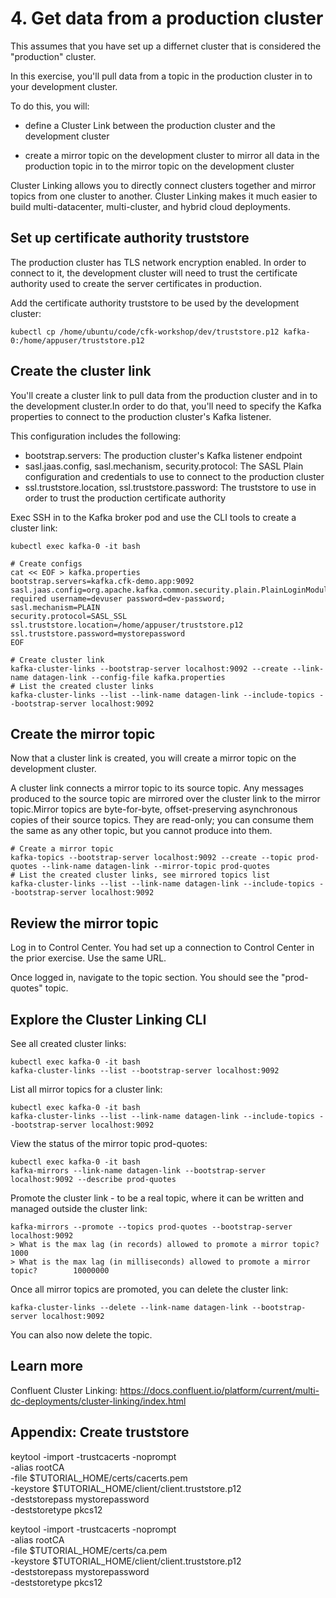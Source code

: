 # 4. Get data from a production cluster

This assumes that you have set up a differnet cluster that is considered the "production" cluster.

In this exercise, you'll pull data from a topic in the production cluster in to your development cluster.

To do this, you will:

- define a Cluster Link between the production cluster and the development cluster

- create a mirror topic on the development cluster to mirror all data in the production topic in to the mirror topic on the development cluster

Cluster Linking allows you to directly connect clusters together and mirror topics from one cluster to another. Cluster Linking makes it much easier to build multi-datacenter, multi-cluster, and hybrid cloud deployments.



## Set up certificate authority truststore

The production cluster has TLS network encryption enabled. In order to connect to it, the development cluster will need to trust the certificate authority used to create the server certificates in production.

Add the certificate authority truststore to be used by the development cluster:
```
kubectl cp /home/ubuntu/code/cfk-workshop/dev/truststore.p12 kafka-0:/home/appuser/truststore.p12
```

## Create the cluster link

You'll create a cluster link to pull data from the production cluster and in to the development cluster.In order to do that, you'll need to specify the Kafka properties to connect to the production cluster's Kafka listener.

This configuration includes the following:

- bootstrap.servers: The production cluster's Kafka listener endpoint
- sasl.jaas.config, sasl.mechanism, security.protocol: The SASL Plain configuration and credentials to use to connect to the production cluster
- ssl.truststore.location, ssl.truststore.password: The truststore to use in order to trust the production certificate authority

Exec SSH in to the Kafka broker pod and use the CLI tools to create a cluster link:

```
kubectl exec kafka-0 -it bash

# Create configs
cat << EOF > kafka.properties
bootstrap.servers=kafka.cfk-demo.app:9092
sasl.jaas.config=org.apache.kafka.common.security.plain.PlainLoginModule required username=devuser password=dev-password;
sasl.mechanism=PLAIN
security.protocol=SASL_SSL
ssl.truststore.location=/home/appuser/truststore.p12
ssl.truststore.password=mystorepassword
EOF

# Create cluster link
kafka-cluster-links --bootstrap-server localhost:9092 --create --link-name datagen-link --config-file kafka.properties
# List the created cluster links
kafka-cluster-links --list --link-name datagen-link --include-topics --bootstrap-server localhost:9092
```

## Create the mirror topic

Now that a cluster link is created, you will create a mirror topic on the development cluster.

A cluster link connects a mirror topic to its source topic. Any messages produced to the source topic are mirrored over the cluster link to the mirror topic.Mirror topics are byte-for-byte, offset-preserving asynchronous copies of their source topics. They are read-only; you can consume them the same as any other topic, but you cannot produce into them.

```
# Create a mirror topic
kafka-topics --bootstrap-server localhost:9092 --create --topic prod-quotes --link-name datagen-link --mirror-topic prod-quotes
# List the created cluster links, see mirrored topics list
kafka-cluster-links --list --link-name datagen-link --include-topics --bootstrap-server localhost:9092
```

## Review the mirror topic

Log in to Control Center. You had set up a connection to Control Center in the prior exercise. Use the same URL.

Once logged in, navigate to the topic section. You should see the "prod-quotes" topic.

## Explore the Cluster Linking CLI

See all created cluster links:

```
kubectl exec kafka-0 -it bash
kafka-cluster-links --list --bootstrap-server localhost:9092
```

List all mirror topics for a cluster link:

```
kubectl exec kafka-0 -it bash
kafka-cluster-links --list --link-name datagen-link --include-topics --bootstrap-server localhost:9092
```

View the status of the mirror topic prod-quotes:

```
kubectl exec kafka-0 -it bash
kafka-mirrors --link-name datagen-link --bootstrap-server localhost:9092 --describe prod-quotes
```

Promote  the cluster link - to be a real topic, where it can be written and managed outside the cluster link:

```
kafka-mirrors --promote --topics prod-quotes --bootstrap-server localhost:9092
> What is the max lag (in records) allowed to promote a mirror topic?     1000
> What is the max lag (in milliseconds) allowed to promote a mirror topic?        10000000
```

Once all mirror topics are promoted, you can delete the cluster link:

```
kafka-cluster-links --delete --link-name datagen-link --bootstrap-server localhost:9092
```

You can also now delete the topic.

## Learn more

Confluent Cluster Linking: https://docs.confluent.io/platform/current/multi-dc-deployments/cluster-linking/index.html


## Appendix: Create truststore

keytool -import -trustcacerts -noprompt \
  -alias rootCA \
  -file $TUTORIAL_HOME/certs/cacerts.pem \
  -keystore $TUTORIAL_HOME/client/client.truststore.p12 \
  -deststorepass mystorepassword \
  -deststoretype pkcs12

keytool -import -trustcacerts -noprompt \
  -alias rootCA \
  -file $TUTORIAL_HOME/certs/ca.pem \
  -keystore $TUTORIAL_HOME/client/client.truststore.p12 \
  -deststorepass mystorepassword \
  -deststoretype pkcs12